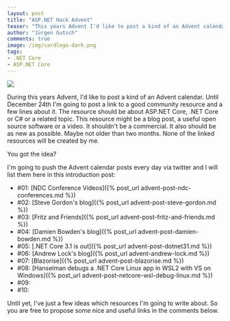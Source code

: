 ```yaml
---
layout: post
title: "ASP.NET Hack Advent"
teaser: "This years Advent I'd like to post a kind of an Advent calendar. Until December 24th I'm going to post a link to a good community resource and a few lines about it."
author: "Jürgen Gutsch"
comments: true
image: /img/cardlogo-dark.png
tags: 
- .NET Core
- ASP.NET Core
---
```


![]({{site.baseurl}}/img/advent/advent.jpg)

During this years Advent, I'd like to post a kind of an Advent calendar. Until December 24th I'm going to post a link to a good community resource and a few lines about it. The resource should be about ASP.NET Core, .NET Core or C# or a related topic. This resource might be a blog post, a useful open source software or a video. It shouldn't be a commercial. It also should be as new as possible. Maybe not older than two months. None of the linked resources will be created by me.

You got the idea?

I'm going to push the Advent calendar posts every day via twitter and I will list them here in this introduction post:

- #01: [NDC Conference Videos]({% post_url advent-post-ndc-conferences.md %})
- #02: [Steve Gordon's blog]({% post_url advent-post-steve-gordon.md %})
- #03: [Fritz and Friends]({% post_url advent-post-fritz-and-friends.md %})
- #04: [Damien Bowden's blog]({% post_url advent-post-damien-bowden.md %})
- #05: [.NET Core 3.1 is out]({% post_url advent-post-dotnet31.md %})
- #06: [Andrew Lock's blog]({% post_url advent-andrew-lock.md %})
- #07: [Blazorise]({% post_url advent-post-blazorise.md %})
- #08: [Hanselman debugs a .NET Core Linux app in WSL2 with VS on Windows]({% post_url advent-post-netcore-wsl-debug-linux.md %})
- #09:
- #10:

Until yet, I've just a few ideas which resources I'm going to write about. So you are free to propose some nice and useful links in the comments below. 